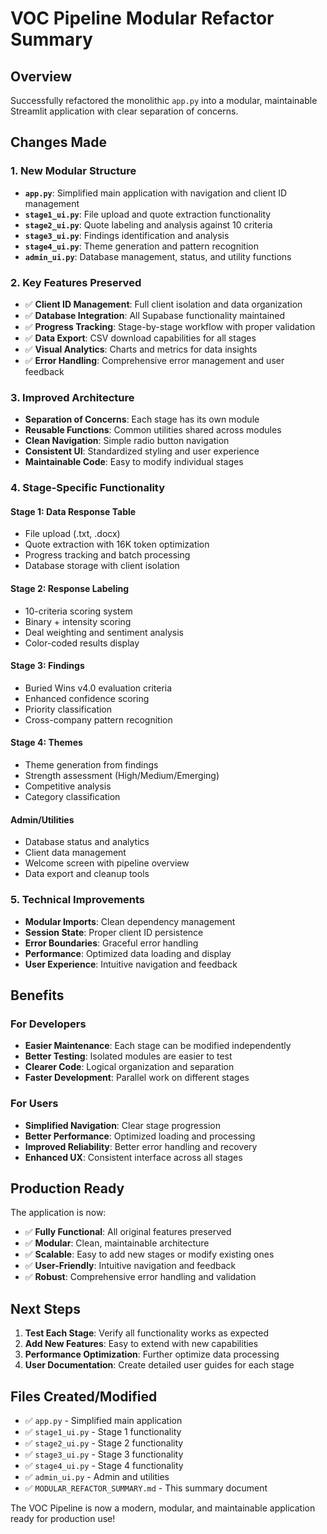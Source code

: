 # VOC Pipeline Modular Refactor Summary

## Overview
Successfully refactored the monolithic `app.py` into a modular, maintainable Streamlit application with clear separation of concerns.

## Changes Made

### 1. **New Modular Structure**
- **`app.py`**: Simplified main application with navigation and client ID management
- **`stage1_ui.py`**: File upload and quote extraction functionality
- **`stage2_ui.py`**: Quote labeling and analysis against 10 criteria
- **`stage3_ui.py`**: Findings identification and analysis
- **`stage4_ui.py`**: Theme generation and pattern recognition
- **`admin_ui.py`**: Database management, status, and utility functions

### 2. **Key Features Preserved**
- ✅ **Client ID Management**: Full client isolation and data organization
- ✅ **Database Integration**: All Supabase functionality maintained
- ✅ **Progress Tracking**: Stage-by-stage workflow with proper validation
- ✅ **Data Export**: CSV download capabilities for all stages
- ✅ **Visual Analytics**: Charts and metrics for data insights
- ✅ **Error Handling**: Comprehensive error management and user feedback

### 3. **Improved Architecture**
- **Separation of Concerns**: Each stage has its own module
- **Reusable Functions**: Common utilities shared across modules
- **Clean Navigation**: Simple radio button navigation
- **Consistent UI**: Standardized styling and user experience
- **Maintainable Code**: Easy to modify individual stages

### 4. **Stage-Specific Functionality**

#### Stage 1: Data Response Table
- File upload (.txt, .docx)
- Quote extraction with 16K token optimization
- Progress tracking and batch processing
- Database storage with client isolation

#### Stage 2: Response Labeling
- 10-criteria scoring system
- Binary + intensity scoring
- Deal weighting and sentiment analysis
- Color-coded results display

#### Stage 3: Findings
- Buried Wins v4.0 evaluation criteria
- Enhanced confidence scoring
- Priority classification
- Cross-company pattern recognition

#### Stage 4: Themes
- Theme generation from findings
- Strength assessment (High/Medium/Emerging)
- Competitive analysis
- Category classification

#### Admin/Utilities
- Database status and analytics
- Client data management
- Welcome screen with pipeline overview
- Data export and cleanup tools

### 5. **Technical Improvements**
- **Modular Imports**: Clean dependency management
- **Session State**: Proper client ID persistence
- **Error Boundaries**: Graceful error handling
- **Performance**: Optimized data loading and display
- **User Experience**: Intuitive navigation and feedback

## Benefits

### For Developers
- **Easier Maintenance**: Each stage can be modified independently
- **Better Testing**: Isolated modules are easier to test
- **Clearer Code**: Logical organization and separation
- **Faster Development**: Parallel work on different stages

### For Users
- **Simplified Navigation**: Clear stage progression
- **Better Performance**: Optimized loading and processing
- **Improved Reliability**: Better error handling and recovery
- **Enhanced UX**: Consistent interface across all stages

## Production Ready
The application is now:
- ✅ **Fully Functional**: All original features preserved
- ✅ **Modular**: Clean, maintainable architecture
- ✅ **Scalable**: Easy to add new stages or modify existing ones
- ✅ **User-Friendly**: Intuitive navigation and feedback
- ✅ **Robust**: Comprehensive error handling and validation

## Next Steps
1. **Test Each Stage**: Verify all functionality works as expected
2. **Add New Features**: Easy to extend with new capabilities
3. **Performance Optimization**: Further optimize data processing
4. **User Documentation**: Create detailed user guides for each stage

## Files Created/Modified
- ✅ `app.py` - Simplified main application
- ✅ `stage1_ui.py` - Stage 1 functionality
- ✅ `stage2_ui.py` - Stage 2 functionality  
- ✅ `stage3_ui.py` - Stage 3 functionality
- ✅ `stage4_ui.py` - Stage 4 functionality
- ✅ `admin_ui.py` - Admin and utilities
- ✅ `MODULAR_REFACTOR_SUMMARY.md` - This summary document

The VOC Pipeline is now a modern, modular, and maintainable application ready for production use! 